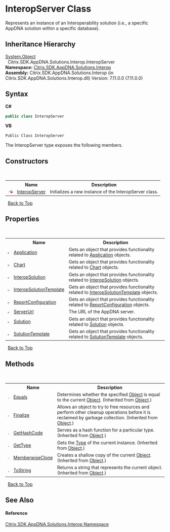 # InteropServer Class
 

Represents an instance of an Interoperability solution (i.e., a specific AppDNA solution within a specific database).


## Inheritance Hierarchy
<a href="http://msdn2.microsoft.com/en-us/library/e5kfa45b" target="_blank">System.Object</a><br />&nbsp;&nbsp;Citrix.SDK.AppDNA.Solutions.Interop.InteropServer<br />
**Namespace:**&nbsp;<a href="9b022d31-dfbd-e494-2a35-12a59446d9d6">Citrix.SDK.AppDNA.Solutions.Interop</a><br />**Assembly:**&nbsp;Citrix.SDK.AppDNA.Solutions.Interop (in Citrix.SDK.AppDNA.Solutions.Interop.dll) Version: 7.11.0.0 (7.11.0.0)

## Syntax

**C#**
```csharp
public class InteropServer
```

**VB**
```vbnet
Public Class InteropServer
```

The InteropServer type exposes the following members.


## Constructors
&nbsp;<table><tr><th></th><th>Name</th><th>Description</th></tr><tr><td>![Public method](media/pubmethod.gif "Public method")</td><td><a href="09e5c5c2-3bf3-979e-96b6-0d7fcaa02280">InteropServer</a></td><td>
Initializes a new instance of the InteropServer class.</td></tr></table>&nbsp;
<a href="#interopserver-class">Back to Top</a>

## Properties
&nbsp;<table><tr><th></th><th>Name</th><th>Description</th></tr><tr><td>![Public property](media/pubproperty.gif "Public property")</td><td><a href="7362dfcb-a506-c960-0c0e-38b98db5ab56">Application</a></td><td>
Gets an object that provides functionality related to <a href="7362dfcb-a506-c960-0c0e-38b98db5ab56">Application</a> objects.</td></tr><tr><td>![Public property](media/pubproperty.gif "Public property")</td><td><a href="12e2ebf3-c698-d8ec-4e3d-7b02667cece2">Chart</a></td><td>
Gets an object that provides functionality related to <a href="12e2ebf3-c698-d8ec-4e3d-7b02667cece2">Chart</a> objects.</td></tr><tr><td>![Public property](media/pubproperty.gif "Public property")</td><td><a href="bd189008-8a2a-cc2e-6ea2-af03cdf5dd0b">InteropSolution</a></td><td>
Gets an object that provides functionality related to <a href="bd189008-8a2a-cc2e-6ea2-af03cdf5dd0b">InteropSolution</a> objects.</td></tr><tr><td>![Public property](media/pubproperty.gif "Public property")</td><td><a href="0ba0d2b5-0cb2-e8ad-3806-5d49165ab19d">InteropSolutionTemplate</a></td><td>
Gets an object that provides functionality related to <a href="0ba0d2b5-0cb2-e8ad-3806-5d49165ab19d">InteropSolutionTemplate</a> objects.</td></tr><tr><td>![Public property](media/pubproperty.gif "Public property")</td><td><a href="12bdb0be-1412-ad96-23e7-f41ffc99b09d">ReportConfiguration</a></td><td>
Gets an object that provides functionality related to <a href="12bdb0be-1412-ad96-23e7-f41ffc99b09d">ReportConfiguration</a> objects.</td></tr><tr><td>![Public property](media/pubproperty.gif "Public property")</td><td><a href="73143440-8a92-e5ee-91ae-82e84bd92f4e">ServerUrl</a></td><td>
The URL of the AppDNA server.</td></tr><tr><td>![Public property](media/pubproperty.gif "Public property")</td><td><a href="725eacfa-20b4-03f8-de7c-e59e61f9b14e">Solution</a></td><td>
Gets an object that provides functionality related to <a href="725eacfa-20b4-03f8-de7c-e59e61f9b14e">Solution</a> objects.</td></tr><tr><td>![Public property](media/pubproperty.gif "Public property")</td><td><a href="63af6ec7-7905-fa42-51be-8a37185239d9">SolutionTemplate</a></td><td>
Gets an object that provides functionality related to <a href="63af6ec7-7905-fa42-51be-8a37185239d9">SolutionTemplate</a> objects.</td></tr></table>&nbsp;
<a href="#interopserver-class">Back to Top</a>

## Methods
&nbsp;<table><tr><th></th><th>Name</th><th>Description</th></tr><tr><td>![Public method](media/pubmethod.gif "Public method")</td><td><a href="http://msdn2.microsoft.com/en-us/library/bsc2ak47" target="_blank">Equals</a></td><td>
Determines whether the specified <a href="http://msdn2.microsoft.com/en-us/library/e5kfa45b" target="_blank">Object</a> is equal to the current <a href="http://msdn2.microsoft.com/en-us/library/e5kfa45b" target="_blank">Object</a>.
 (Inherited from <a href="http://msdn2.microsoft.com/en-us/library/e5kfa45b" target="_blank">Object</a>.)</td></tr><tr><td>![Protected method](media/protmethod.gif "Protected method")</td><td><a href="http://msdn2.microsoft.com/en-us/library/4k87zsw7" target="_blank">Finalize</a></td><td>
Allows an object to try to free resources and perform other cleanup operations before it is reclaimed by garbage collection.
 (Inherited from <a href="http://msdn2.microsoft.com/en-us/library/e5kfa45b" target="_blank">Object</a>.)</td></tr><tr><td>![Public method](media/pubmethod.gif "Public method")</td><td><a href="http://msdn2.microsoft.com/en-us/library/zdee4b3y" target="_blank">GetHashCode</a></td><td>
Serves as a hash function for a particular type.
 (Inherited from <a href="http://msdn2.microsoft.com/en-us/library/e5kfa45b" target="_blank">Object</a>.)</td></tr><tr><td>![Public method](media/pubmethod.gif "Public method")</td><td><a href="http://msdn2.microsoft.com/en-us/library/dfwy45w9" target="_blank">GetType</a></td><td>
Gets the <a href="http://msdn2.microsoft.com/en-us/library/42892f65" target="_blank">Type</a> of the current instance.
 (Inherited from <a href="http://msdn2.microsoft.com/en-us/library/e5kfa45b" target="_blank">Object</a>.)</td></tr><tr><td>![Protected method](media/protmethod.gif "Protected method")</td><td><a href="http://msdn2.microsoft.com/en-us/library/57ctke0a" target="_blank">MemberwiseClone</a></td><td>
Creates a shallow copy of the current <a href="http://msdn2.microsoft.com/en-us/library/e5kfa45b" target="_blank">Object</a>.
 (Inherited from <a href="http://msdn2.microsoft.com/en-us/library/e5kfa45b" target="_blank">Object</a>.)</td></tr><tr><td>![Public method](media/pubmethod.gif "Public method")</td><td><a href="http://msdn2.microsoft.com/en-us/library/7bxwbwt2" target="_blank">ToString</a></td><td>
Returns a string that represents the current object.
 (Inherited from <a href="http://msdn2.microsoft.com/en-us/library/e5kfa45b" target="_blank">Object</a>.)</td></tr></table>&nbsp;
<a href="#interopserver-class">Back to Top</a>

## See Also


#### Reference
<a href="9b022d31-dfbd-e494-2a35-12a59446d9d6">Citrix.SDK.AppDNA.Solutions.Interop Namespace</a><br />